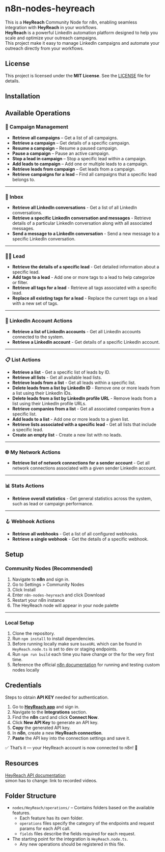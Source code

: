 #  n8n-nodes-heyreach
This is a **HeyReach** Community Node for n8n, enabling seamless integration with **HeyReach** in your workflows.  
**HeyReach** is a powerful LinkedIn automation platform designed to help you scale and optimize your outreach campaigns.  
This project make it easy to manage LinkedIn campaigns and automate your outreach directly from your workflows.

## License
This project is licensed under the **MIT License**. See the [LICENSE](LICENSE) file for details.

## Installation

## Available Operations

### 🔧 Campaign Management

- **Retrieve all campaigns** – Get a list of all campaigns.
- **Retrieve a campaign** – Get details of a specific campaign.
- **Resume a campaign** – Resume a paused campaign.
- **Pause a campaign** – Pause an active campaign.
- **Stop a lead in campaign** – Stop a specific lead within a campaign.
- **Add leads to campaign** – Add one or multiple leads to a campaign.
- **Retrieve leads from campaign** – Get leads from a campaign.
- **Retrieve campaigns for a lead** – Find all campaigns that a specific lead belongs to.
---

### 💬 Inbox

- **Retrieve all LinkedIn conversations** - Get a list of all LinkedIn conversations.
- **Retrieve a specific LinkedIn conversation and messages** - Retrieve details of a particular LinkedIn conversation along with all associated messages.
- **Send a message to a LinkedIn conversation** - Send a new message to a specific LinkedIn conversation.
---

### 🧑‍💼 Lead

- **Retrieve the details of a specific lead** - Get detailed information about a specific lead.
- **Add tags to a lead** - Add one or more tags to a lead to help categorize or filter.
- **Retrieve all tags for a lead** - Retrieve all tags associated with a specific lead.
- **Replace all existing tags for a lead** - Replace the current tags on a lead with a new set of tags.
---

### 🔗 LinkedIn Account Actions

- **Retrieve a list of LinkedIn accounts** - Get all LinkedIn accounts connected to the system.
- **Retrieve a LinkedIn account** - Get details of a specific LinkedIn account.
---

### 📋 List Actions

- **Retrieve a list** - Get a specific list of leads by ID.
- **Retrieve all lists** - Get all available lead lists.
- **Retrieve leads from a list** - Get all leads within a specific list.
- **Delete leads from a list by LinkedIn ID** - Remove one or more leads from a list using their LinkedIn IDs.
- **Delete leads from a list by LinkedIn profile URL** - Remove leads from a list using their LinkedIn profile URLs.
- **Retrieve companies from a list** - Get all associated companies from a specific list.
- **Add leads to a list** - Add one or more leads to a given list.
- **Retrieve lists associated with a specific lead** - Get all lists that include a specific lead.
- **Create an empty list** - Create a new list with no leads.
---

### 🌐 My Network Actions

- **Retrieve list of network connections for a sender account** - Get all network connections associated with a given sender LinkedIn account.

---

### 📊 Stats Actions

- **Retrieve overall statistics** - Get general statistics across the system, such as lead or campaign performance.

---

### 🪝 Webhook Actions

- **Retrieve all webhooks** - Get a list of all configured webhooks.
- **Retrieve a single webhook** - Get the details of a specific webhook.

## Setup
### Community Nodes (Recommended)
1. Navigate to **n8n** and sign in.
2. Go to Settings > Community Nodes
3. Click Install
4. Enter `n8n-nodes-heyreach` and click Download
5. Restart your n8n instance
6. The HeyReach node will appear in your node palette
--- 

### Local Setup 
1. Clone the repository.
2. Run `npm install` to install dependencies.
3. Before running locally make sure `baseURL` which can be found in `HeyReach.node.ts` is set to dev or staging endpoints.
4. Run `npm run build` each time you have change or the for the very first time.
5. Reference the official [n8n documentation](https://docs.n8n.io/integrations/creating-nodes/test/run-node-locally/) for running and testing custom nodes locally

## Credentials
Steps to obtain **API KEY** needed for authentication.
1. Go to **[HeyReach app](https://app.heyreach.io/)** and sign in.
2. Navigate to the **Integrations** section.
3. Find the **n8n** card and click **Connect Now**.
4. Click **New API Key** to generate an API key.
5. **Copy** the generated API key.
6. In **n8n**, create a new **HeyReach connection**.
7. **Paste** the API key into the connection settings and save it.  

✅ That’s it — your HeyReach account is now connected to n8n! 🎉

## Resources

  [HeyReach API documentation](https://documenter.getpostman.com/view/23808049/2sA2xb5F75#61f5ef5d-5f31-4da9-b6af-ef0a6f128146)  
  simon has to change: link to recorded videos.
  

## Folder Structure

- `nodes/HeyReach/operations/` – Contains folders based on the available features.  
  - Each feature has its own folder.
  - `operations` files specify the category of the endpoints and request params for each API call.
  - `fields` files describe the fields required for each request.
- The starting point for the integration is `HeyReach.node.ts`.  
  - Any new operations should be registered in this file.